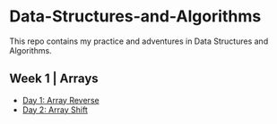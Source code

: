 # Data-Structures-and-Algorithms
This repo contains my practice and adventures in Data Structures and Algorithms.
## Week 1 | Arrays
- [Day 1: Array Reverse](/otherReadMes/array-reverse.md)
- [Day 2: Array Shift](/otherReadMes/array-shift.md)
